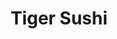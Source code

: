 ---
layout: place
title: "Tiger Sushi"
permalink: /louisiana/baton-rouge/tiger-sushi.html
stateAbbr: LA
stateName: Louisiana
cityName: Baton Rouge
seo:
  name: "Tiger Sushi"
  type: Restaurant
  links: http://www.tigersushi225.com/
description: "Looking for sushi in Baton Rouge, Louisiana? Check out Tiger Sushi for a delightful Japanese dining experience. Enjoy a variety of sushi and other dishes in ..."
place_id: ChIJkUuzrEm7JoYRVj9RQ3gKfAo
photos:
  - name: >-
      places/ChIJkUuzrEm7JoYRVj9RQ3gKfAo/photos/AeeoHcKYir6NPzuiIGiUyEpQ0bH2LZv3YFw7W3UeC2Mu8yGikXKSslBY2lwDOD0sFoSlmZFG0BCG0eLS-A5oxBA_teaFHTX0sL2Q9qvdgVBtdtyS9a_2GlrpQx0C4hmYOxp8kT8WmuajxsC5fvrJu4S0uzNJZCzPqn1duL-N9ToaFw6IiPMMkuI-u_MMdMEeDG2n5Km2tANK5SC9W1EOGdnksXZQ64zDh-UDsFO_oxEMKsIfWJUinkPQQaeatU35sj8FHovSI6l9Dpki53B4rTJSOVNhqdeFcGVTHFXA1vtqMtZUps8x2STDk6MJ6bOZ0indMYZXkTukbs4tsjQ7ONLGEIF0-z-_KDeLAA0dIftcaDp_R37s_nIU7HAOE-cYw63c-c1ce0UrqWuMVzBzws9YgvyRdLhVg1-z5kqyCGf30DtIjw
    widthPx: 4032
    heightPx: 3024
    authorAttributions:
      - displayName: Aaron Roberts
        uri: https://maps.google.com/maps/contrib/116030566656066589655
        photoUri: >-
          https://lh3.googleusercontent.com/a/ACg8ocL8Ag5EJo1WR56WRsMAno96QyMnrI0PsyqzVbrJ9I5wOTDIfQ=s100-p-k-no-mo
    flagContentUri: >-
      https://www.google.com/local/imagery/report/?cb_client=maps_api_places.places_api&image_key=!1e10!2sCIHM0ogKEICAgIC4886lFg&hl=en-US
    googleMapsUri: >-
      https://www.google.com/maps/place//data=!3m4!1e2!3m2!1sCIHM0ogKEICAgIC4886lFg!2e10!4m2!3m1!1s0x8626bb49acb34b91:0xa7c0a7843513f56
  - name: >-
      places/ChIJkUuzrEm7JoYRVj9RQ3gKfAo/photos/AeeoHcKqQ0FbeLT5vuBh_mvJYsiQctaBvtZN601eO9uJ-hdJCnp0Lxget6Cf-D_iG7deOB28GN9MtVdkfmUOhHvdp1qh5GH7ZmOB3l_75k-m_EL5WPIzwjJy_x1rlCWqpUvLUvjQO18d3REpQFeV2zGbuvk-XbteePWu80gBq6yDU67b-IUQeHzNfQi4JzyxAr57DQqL_fMRNDS02TQsswLcTIIF7RQTL9nsm3vtVvx5_me_wlPljBG2kzoj9QbhcZRpiTsN_0NVh1uL4aBq987m250kqVg05HmkzRbIecdbhUwsZqadTI_BS2St7v0_CkINLsyo3V-kl5iuNhAw33GfNgeJZnHe3De2A12sM_ZrUJtR8Wcv1GtrfE14b51UjVQFnjrr4yxOyW6S62Ghh6863Qh7gO5TwfZtW7sXoHUfS080cxw
    widthPx: 3024
    heightPx: 4032
    authorAttributions:
      - displayName: Meredith Rouillier
        uri: https://maps.google.com/maps/contrib/102849992172761703699
        photoUri: >-
          https://lh3.googleusercontent.com/a/ACg8ocIw5NIyV7d_ckPk3cjfYVLlH5mf0V9nHreEndP0V5gkg0bWcQ=s100-p-k-no-mo
    flagContentUri: >-
      https://www.google.com/local/imagery/report/?cb_client=maps_api_places.places_api&image_key=!1e10!2sCIHM0ogKEICAgID46OG9jAE&hl=en-US
    googleMapsUri: >-
      https://www.google.com/maps/place//data=!3m4!1e2!3m2!1sCIHM0ogKEICAgID46OG9jAE!2e10!4m2!3m1!1s0x8626bb49acb34b91:0xa7c0a7843513f56
  - name: >-
      places/ChIJkUuzrEm7JoYRVj9RQ3gKfAo/photos/AeeoHcLWAL8tO2jQjw3vaDr_EeGtxHolAqNGnFmC1hKWnFhRhuJot3UmEvcfgbiTCbsJKskVpPUZROxn4LSqwjMaffg5px6cn8jX2cgKhQB95HRIBObu82ZbRwn-juSOVDBMANO-UjPN1Gg55jAhNv4ysHaG4bZbqa65mYpWfbKvkSbDo3LNPtghAXRqA_bJhsCFjgDajx0By1No9-vrA8B70o2lwWQCCwgnGpxdqHDzUnjCFf6KaTDjTXLuG8p430RWFKlInj4Y0d9VgCFW6SkYT8esfnnFKIhfv7rUwLxZdJOxxGD1fK0p0h7CrRMKJdsz0gpEE8Bv3goJTCgfdVerKW6N9Ujv-2BML-B-GhQtCnwZnakAuu_uOe_m0vhsNLJ-KCgD0oSb8TNTdgCDTCcogjUxNCGRaz5unzecKJix_0QmWg
    widthPx: 3024
    heightPx: 4032
    authorAttributions:
      - displayName: Holly Taylor
        uri: https://maps.google.com/maps/contrib/103348206648196435377
        photoUri: >-
          https://lh3.googleusercontent.com/a-/ALV-UjXUX2_HoQ0qJLzCp549ams2iq60zSMdN1Wo4zr2__9EmPINjQGItA=s100-p-k-no-mo
    flagContentUri: >-
      https://www.google.com/local/imagery/report/?cb_client=maps_api_places.places_api&image_key=!1e10!2sCIHM0ogKEICAgICssrrpPA&hl=en-US
    googleMapsUri: >-
      https://www.google.com/maps/place//data=!3m4!1e2!3m2!1sCIHM0ogKEICAgICssrrpPA!2e10!4m2!3m1!1s0x8626bb49acb34b91:0xa7c0a7843513f56
  - name: >-
      places/ChIJkUuzrEm7JoYRVj9RQ3gKfAo/photos/AeeoHcKjdN9uykFimL8iwPRkt-bdcHyCshETnbvvHJZIYMFd5eco6jglWilvU9EGbLndJhwX7AQK2p0A_3tx_7ms4IKt5PIUCXwN5sv_L8zJ8rK9YbTIlMcKkMbgvRVicnWqUpaY_rX7-gxQeesafZGCteJK6nhjghTudbyqTApLHjwZObZ9vj4l9PV4_7bPH34cs9Ber2yJ-riD8TFifWiSfZzd4YA2qna4wBwg3y7-PT0flPtq1fFXDYGIf1ZFqoOYOW7na4icCqt50nWS3u2KSPvJ4EmDL9g40BzvpplPseGFsWF6-eYSInDHRtG1xbKlk0yVkR15zPrwjJ9eABAUSzXFvqkdG-gpHsmTwbLf98uq3sRXHFDEW7KvAzyRoZjzR3gxK9BInfDeP0yWxKvQCACPy8yoNdDTBoM-3qDChQk4Cyze
    widthPx: 4160
    heightPx: 3120
    authorAttributions:
      - displayName: Shannon Shelton
        uri: https://maps.google.com/maps/contrib/113399886258569627562
        photoUri: >-
          https://lh3.googleusercontent.com/a/ACg8ocIGFO4PJKvR0rLc684CLU8dVt0JUOA0QnqCZyshn0MTEmN_CA=s100-p-k-no-mo
    flagContentUri: >-
      https://www.google.com/local/imagery/report/?cb_client=maps_api_places.places_api&image_key=!1e10!2sCIHM0ogKEICAgICM9q6crAE&hl=en-US
    googleMapsUri: >-
      https://www.google.com/maps/place//data=!3m4!1e2!3m2!1sCIHM0ogKEICAgICM9q6crAE!2e10!4m2!3m1!1s0x8626bb49acb34b91:0xa7c0a7843513f56
  - name: >-
      places/ChIJkUuzrEm7JoYRVj9RQ3gKfAo/photos/AeeoHcJ87mP7Umqw0IwIFFeHiZPsH1sqF9qZRjxbehm0pSMoOC4Y0raK3Y5XXiOetgzRHbEiZ2iAkiJ3c01NnQdXuYDU5kK_UY84i_1LuMgJ_yIKlzPk4Wsqzfvzqeg2ZXbZVvF6Aw5_snmSGtVrXPRfnc6TFNk67nXJBxbD63i921GcJH3uvgBIjMfSMApYPSHWJ6H_wu40b-T1IroASSB7RS5NQlYeOsxGqZ8dL59KM0Th3OElqTSUdl26R-gWKCw5cFC8d1Tbj660dsq6A2Yiib4RoazZgXWI6Y3hvrvL6uKNMlcmGfSF-zVgkxK4nBH5mKeci5fs2D0smtX_2Ypj8w8SpqEb6MyGTT09nbNXq0Xvjo9UgQVRrzOfpgW_8DocrzEkqWYH65PdHXviCCbCwMxkLuDIfoSkiKvqBD0PIIQsTw
    widthPx: 4128
    heightPx: 2322
    authorAttributions:
      - displayName: Toni Williams
        uri: https://maps.google.com/maps/contrib/116474252138818293941
        photoUri: >-
          https://lh3.googleusercontent.com/a/ACg8ocJHE3bsNg7PXtSOBaSCAHSsns2goqwf_59aSWtnDYDEOz_A2A=s100-p-k-no-mo
    flagContentUri: >-
      https://www.google.com/local/imagery/report/?cb_client=maps_api_places.places_api&image_key=!1e10!2sCIHM0ogKEICAgICE-9nrKQ&hl=en-US
    googleMapsUri: >-
      https://www.google.com/maps/place//data=!3m4!1e2!3m2!1sCIHM0ogKEICAgICE-9nrKQ!2e10!4m2!3m1!1s0x8626bb49acb34b91:0xa7c0a7843513f56
  - name: >-
      places/ChIJkUuzrEm7JoYRVj9RQ3gKfAo/photos/AeeoHcK9mbPBSkATCctqcD3TixD9JrZgZtPgO5mvbvOXNYtOgLX-CevXE0gn2dr2lLXtHzT1nNjHiIUxUN7XgZTuEFPoR9HEfe5bHrb0W-4RAW44t3JQD2g9AnpHqz3qiyUbVU-ZYBNmi4GiatAYftYOQE_h1rgqCkPRmHkwtsvI9sXR-suibbiD1T7mtFbo_7UkaY3zSO-lyz7LCgBHDRrRuNKk2kva04MZIpYUHGLs0tTRdPKDIojpyNSwwl6N5PHKiFEfevXIKusDyOZEHn8IpEfgB1190U-5AkVgcWNLzjLPPrmiiq8SDtLrlcx1N9D8GP61SBOxCO_H_NM_I3BAdMjSKsQcyvMlVxgHPsFVb-8LYCoGfsAVvu5DxXlhsT-jJvnofUKu8dg-p1GxVAlkITaoD4ly36iZkDxkdqh09SY
    widthPx: 1080
    heightPx: 1920
    authorAttributions:
      - displayName: Josh Richard
        uri: https://maps.google.com/maps/contrib/105041847638008108051
        photoUri: >-
          https://lh3.googleusercontent.com/a-/ALV-UjU7y6iujA5UYNID2xytSFCgoOeuiQwX1heVaDZ27mH5QpIdWBMj=s100-p-k-no-mo
    flagContentUri: >-
      https://www.google.com/local/imagery/report/?cb_client=maps_api_places.places_api&image_key=!1e10!2sCIHM0ogKEICAgID4uNCnPw&hl=en-US
    googleMapsUri: >-
      https://www.google.com/maps/place//data=!3m4!1e2!3m2!1sCIHM0ogKEICAgID4uNCnPw!2e10!4m2!3m1!1s0x8626bb49acb34b91:0xa7c0a7843513f56
  - name: >-
      places/ChIJkUuzrEm7JoYRVj9RQ3gKfAo/photos/AeeoHcJ_fCxkeGVTvwPoxEYNtzUARI2fQkpNBJtWK4mhrElJX8Z7pUAcco6LmKPdVN2SL9F8KRrkrCjxpU8EkAqmcuPG6MGR_jj0wOtKKcUD0_FiNOlipoMhGjkwCXLk6C1hxAGyEk0CoQZj_dzjaBlA_h6kABZB-RBzdZZPyBxinMJqhWJQe1aros94Q-6ZyeZrK197jJGmhd7gr_zM0lZj8wej21guNYZvcTEA9okTvaAKL2N6hEsFFQ2MiutK5gBlu9OrcbrRb3XE3QpZwE_QIiQAT5GWkgLx4ZfEZdSDQwsUYJjoPCclS6WU3JYjePSulHkCc5oqKHSqm1pYs1Si3y8MmH-a9ARPiYUIdu8bEgLFXU-EO0ICyCWRxj0RUSfiv4m5CWk6GPDPxmKloIeGkBVGdzTfRmg5-2WDpgg1JhQ
    widthPx: 4032
    heightPx: 2148
    authorAttributions:
      - displayName: Kristen Herrarte
        uri: https://maps.google.com/maps/contrib/117211920331373207385
        photoUri: >-
          https://lh3.googleusercontent.com/a-/ALV-UjWHz89Y_cpOlI3wPFZ6IG_4OtGc2ALAu_q9oFgHkiAsRQEQfkMWJA=s100-p-k-no-mo
    flagContentUri: >-
      https://www.google.com/local/imagery/report/?cb_client=maps_api_places.places_api&image_key=!1e10!2sCIHM0ogKEICAgID014K5FQ&hl=en-US
    googleMapsUri: >-
      https://www.google.com/maps/place//data=!3m4!1e2!3m2!1sCIHM0ogKEICAgID014K5FQ!2e10!4m2!3m1!1s0x8626bb49acb34b91:0xa7c0a7843513f56
  - name: >-
      places/ChIJkUuzrEm7JoYRVj9RQ3gKfAo/photos/AeeoHcKMesMDOxri7oBl6rIXsMu55M0tivsXr2lGb4OfBYPXBkgL-INIokuDgMEUYnkje3Tv6bngxxXl1Zv1tWFM_uLwcIESWHKtVG_CBy88QJFzRA3pysoPJ4M06G2ulc1HtuV5H_r1rcm_0_BBs1dJHP9nAcuMZ0_mDQ-FVVdP6OyMxgTNsod891DCe-LUnB19scTdt5rBDCKejF_mGSXmvPaQ_TvSUxlIQrEKrahp20wfSr3kBCAdkRI60AL3mgQqat_ih2sqjc4oAP__HVC-vNl8IE1LJw9nLG9b71N3rKc6CIzJuVHWiIgkoLaTjnb1nSZNB_I3ADXImaWXj1jsSuBUIJMCjnASBrcU2EwgbgD5GBK01SGXlUgEQhRMzymgQgCInzfeSDLjZ-NtWNoq-E9gzpPdePRiP8acsSdui3gWbjsk
    widthPx: 4800
    heightPx: 2700
    authorAttributions:
      - displayName: Gregory Charlton
        uri: https://maps.google.com/maps/contrib/110698094755818703404
        photoUri: >-
          https://lh3.googleusercontent.com/a-/ALV-UjXNrstoRJf3rtxmZWhBxXbz0B8I44Gl0sMREfxnqmBFLu3vLNB2eA=s100-p-k-no-mo
    flagContentUri: >-
      https://www.google.com/local/imagery/report/?cb_client=maps_api_places.places_api&image_key=!1e10!2sCIHM0ogKEICAgIDE_6GtmgE&hl=en-US
    googleMapsUri: >-
      https://www.google.com/maps/place//data=!3m4!1e2!3m2!1sCIHM0ogKEICAgIDE_6GtmgE!2e10!4m2!3m1!1s0x8626bb49acb34b91:0xa7c0a7843513f56
  - name: >-
      places/ChIJkUuzrEm7JoYRVj9RQ3gKfAo/photos/AeeoHcLofN0uOHEkdOWwwzT2Ns39F6Z9vLCJBEy8cdFN-57AM2K47OrhmmkmqcJvYg5dO4m4vM-Xs-kjfKV-BEqsoYh-2-pOXLBgMUngTiwnh-KTs7w29y9UcMe4uvAT-IlqP97qzOH_9YJtNljDKbNm9qrkyfbJADZXrUEUuUFxx72y_UHloUGHrY23-IYltYJmrjlcY87rsE6X_Wxcgu9Q1iB2qivgCHXGLMnBMDLwHcsvi-8NgbAMf_GZ2T-i8gvJp8BciatpdTgEsqHGlwmaPfISvWQfdEDI1qvkTMwUDpnmzMnuF6xky5T6ZH6s8J9WzxggLo0leGxWpfxdXw8FFJR5yM44W7wBILoYEdT9yzszqX3lzOkd6kScUfthMeglwGoGZJTwF5jWOHExJd_z4scBCFniNm-rrChLP_5b7KrMCWRY
    widthPx: 3096
    heightPx: 4128
    authorAttributions:
      - displayName: Complete Beauty
        uri: https://maps.google.com/maps/contrib/116567677782417595474
        photoUri: >-
          https://lh3.googleusercontent.com/a/ACg8ocJV_8GdNjaZ5jPySg-XMd6UQmqo1QPnL6YV-eKAcSJv8neNnQ=s100-p-k-no-mo
    flagContentUri: >-
      https://www.google.com/local/imagery/report/?cb_client=maps_api_places.places_api&image_key=!1e10!2sCIHM0ogKEICAgICsspux9QE&hl=en-US
    googleMapsUri: >-
      https://www.google.com/maps/place//data=!3m4!1e2!3m2!1sCIHM0ogKEICAgICsspux9QE!2e10!4m2!3m1!1s0x8626bb49acb34b91:0xa7c0a7843513f56
  - name: >-
      places/ChIJkUuzrEm7JoYRVj9RQ3gKfAo/photos/AeeoHcJkDwIlAtGl_7_mmXTqBLPDbABWRxao6Ts50-NI36ZDaVfAYvcfQy9dNAnXp-llSReU-JY5wTEe6kkux-0AiSLa4GWoEx-nYldbGmKj1IIylONN3cUxTChvhHWSxqY2jEE4iXcIPqBjhQ5HEN6ZevM6zCrk6J5Q-eapGa55-_11aSyrN6cGgohW3dmqNDIMRDW2vdYWXPoG6ZGaQVL8hRDo4qQs4QT9UZoIAg2KdpRrjZH9IIN57Iv1iC62rWkkd7Bwwdzbo_NMY5mk6A7mJ2dnZjVK2Q2BGwgOFVxHd0JvdxPcqdu-ZVfTPlQixkNXkA9JCRzkK5YfomxwwJmyPqf9aG3kAIpILfggaznnwYYQimcLQ05Gv0Ket9vcBb-L20n8ZybusFJ5fFxs7v95I0meH64XJVbyaLglBuekY2XMXxl8
    widthPx: 4032
    heightPx: 3024
    authorAttributions:
      - displayName: Kristen Herrarte
        uri: https://maps.google.com/maps/contrib/117211920331373207385
        photoUri: >-
          https://lh3.googleusercontent.com/a-/ALV-UjWHz89Y_cpOlI3wPFZ6IG_4OtGc2ALAu_q9oFgHkiAsRQEQfkMWJA=s100-p-k-no-mo
    flagContentUri: >-
      https://www.google.com/local/imagery/report/?cb_client=maps_api_places.places_api&image_key=!1e10!2sCIHM0ogKEICAgID014K5mQE&hl=en-US
    googleMapsUri: >-
      https://www.google.com/maps/place//data=!3m4!1e2!3m2!1sCIHM0ogKEICAgID014K5mQE!2e10!4m2!3m1!1s0x8626bb49acb34b91:0xa7c0a7843513f56
address: 4611 S Sherwood Forest Blvd, Baton Rouge, LA 70816, USA
street: 4611 S Sherwood Forest Blvd
city: Baton Rouge
state: LA
zip: '70816'
country: USA
neighborhood: null
latitude: '30.412321'
longitude: '-91.050916'
accessibility_options:
  wheelchairAccessibleParking: true
  wheelchairAccessibleEntrance: true
  wheelchairAccessibleRestroom: true
  wheelchairAccessibleSeating: true
business_status: OPERATIONAL
name: Tiger Sushi
google_maps_links:
  directionsUri: >-
    https://www.google.com/maps/dir//''/data=!4m7!4m6!1m1!4e2!1m2!1m1!1s0x8626bb49acb34b91:0xa7c0a7843513f56!3e0
  placeUri: https://maps.google.com/?cid=755490349133152086
  writeAReviewUri: >-
    https://www.google.com/maps/place//data=!4m3!3m2!1s0x8626bb49acb34b91:0xa7c0a7843513f56!12e1
  reviewsUri: >-
    https://www.google.com/maps/place//data=!4m4!3m3!1s0x8626bb49acb34b91:0xa7c0a7843513f56!9m1!1b1
  photosUri: >-
    https://www.google.com/maps/place//data=!4m3!3m2!1s0x8626bb49acb34b91:0xa7c0a7843513f56!10e5
primary_type: Sushi Restaurant
opening_hours:
  regular: null
  current: null
secondary_opening_hours:
  regular:
    weekdayDescriptions: null
    type: null
  current:
    weekdayDescriptions: null
    type: null
phone: (225) 291-9933
price_level: PRICE_LEVEL_MODERATE
price_range: $10 &ndash; $20
rating: '4.4'
rating_count: 223
website: http://www.tigersushi225.com/
reviews: null
parking_options: null
payment_options: null
allow_dogs: null
curbside_pickup: null
delivery: null
dine_in: null
good_for_children: null
good_for_groups: null
good_for_sports: null
live_music: null
menu_for_children: null
outdoor_seating: null
reservable: null
restroom: null
serves_beer: null
serves_breakfast: null
serves_brunch: null
serves_cocktails: null
serves_coffee: null
serves_dinner: null
serves_dessert: null
serves_lunch: null
serves_vegetarian_food: null
serves_wine: null
takeout: null
summary: null

---